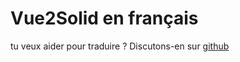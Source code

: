 # Vue2Solid en français

tu veux aider pour traduire ? Discutons-en sur [github](https://github.com/scenaristeur/vue2_solid/issues)
